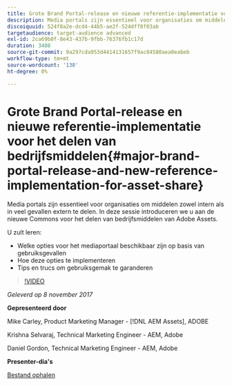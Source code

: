 ```yaml
---
title: Grote Brand Portal-release en nieuwe referentie-implementatie voor het delen van bedrijfsmiddelen
description: Media portals zijn essentieel voor organisaties om middelen zowel intern als in veel gevallen extern te delen. In deze sessie introduceren we u aan de nieuwe Commons voor het delen van bedrijfsmiddelen van Adobe Assets.
discoiquuid: 524f8a2e-dcd4-44b5-ae2f-524dff8f03ab
targetaudience: target-audience advanced
exl-id: 2ca69b0f-8e43-437b-9fbb-76376fb1c17d
duration: 3408
source-git-commit: 9a297cda953d4414131657f9ac84580aea0eabeb
workflow-type: tm+mt
source-wordcount: '138'
ht-degree: 0%

---
```


# Grote Brand Portal-release en nieuwe referentie-implementatie voor het delen van bedrijfsmiddelen{#major-brand-portal-release-and-new-reference-implementation-for-asset-share}

Media portals zijn essentieel voor organisaties om middelen zowel intern als in veel gevallen extern te delen. In deze sessie introduceren we u aan de nieuwe Commons voor het delen van bedrijfsmiddelen van Adobe Assets.

U zult leren:

* Welke opties voor het mediaportaal beschikbaar zijn op basis van gebruiksgevallen
* Hoe deze opties te implementeren
* Tips en trucs om gebruiksgemak te garanderen

>[!VIDEO](https://video.tv.adobe.com/v/20730/?quality=9)

*Geleverd op 8 november 2017*

**Gepresenteerd door**

Mike Carley, Product Marketing Manager - [!DNL AEM Assets], ADOBE

Krishna Selvaraj, Technical Marketing Engineer - AEM, Adobe

Daniel Gordon, Technical Marketing Engineer - AEM, Adobe

**Presenter-dia&#39;s**

[Bestand ophalen](assets/gems+bp-asset+share+nov+8+17+.pdf)
<!--
[Get back to the Overview](https://helpx.adobe.com/experience-manager/kt/eseminars/gems/aem-index.html)
-->
